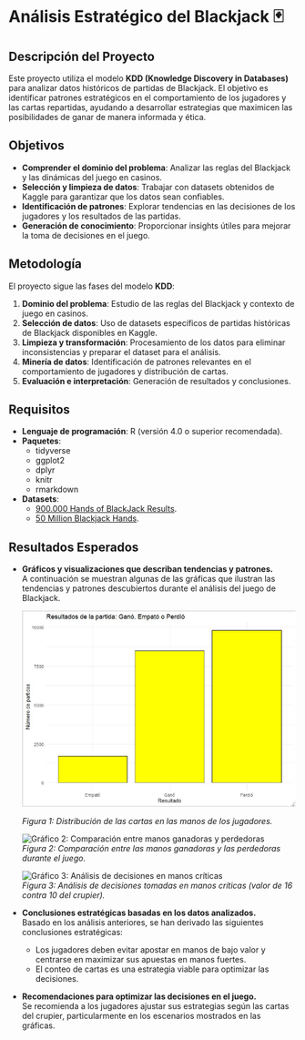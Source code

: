 # Análisis Estratégico del Blackjack 🃏

## Descripción del Proyecto  

Este proyecto utiliza el modelo **KDD (Knowledge Discovery in Databases)** para analizar datos históricos de partidas de Blackjack. El objetivo es identificar patrones estratégicos en el comportamiento de los jugadores y las cartas repartidas, ayudando a desarrollar estrategias que maximicen las posibilidades de ganar de manera informada y ética.

## Objetivos  
- **Comprender el dominio del problema**: Analizar las reglas del Blackjack y las dinámicas del juego en casinos.  
- **Selección y limpieza de datos**: Trabajar con datasets obtenidos de Kaggle para garantizar que los datos sean confiables.  
- **Identificación de patrones**: Explorar tendencias en las decisiones de los jugadores y los resultados de las partidas.  
- **Generación de conocimiento**: Proporcionar insights útiles para mejorar la toma de decisiones en el juego.  

## Metodología  
El proyecto sigue las fases del modelo **KDD**:  
1. **Dominio del problema**: Estudio de las reglas del Blackjack y contexto de juego en casinos.  
2. **Selección de datos**: Uso de datasets específicos de partidas históricas de Blackjack disponibles en Kaggle.  
3. **Limpieza y transformación**: Procesamiento de los datos para eliminar inconsistencias y preparar el dataset para el análisis.  
4. **Minería de datos**: Identificación de patrones relevantes en el comportamiento de jugadores y distribución de cartas.  
5. **Evaluación e interpretación**: Generación de resultados y conclusiones.

## Requisitos  
- **Lenguaje de programación**: R (versión 4.0 o superior recomendada).  
- **Paquetes**:  
  - tidyverse  
  - ggplot2  
  - dplyr  
  - knitr  
  - rmarkdown  
- **Datasets**:  
  - [900.000 Hands of BlackJack Results](https://www.kaggle.com/datasets/mojocolors/900000-hands-of-blackjack-results).
  - [50 Million Blackjack Hands](https://www.kaggle.com/datasets/dennisho/blackjack-hands).

## Resultados Esperados  

- **Gráficos y visualizaciones que describan tendencias y patrones.**  
  A continuación se muestran algunas de las gráficas que ilustran las tendencias y patrones descubiertos durante el análisis del juego de Blackjack.
  
  <img src="Capturas/Grafica1.jpg" alt="Gráfico 1: Distribución de cartas en las manos de los jugadores" width="600"/>
  
  *Figura 1: Distribución de las cartas en las manos de los jugadores.*

  ![Gráfico 2: Comparación entre manos ganadoras y perdedoras](ruta/a/tu/imagen2.png)  
  *Figura 2: Comparación entre las manos ganadoras y las perdedoras durante el juego.*

  ![Gráfico 3: Análisis de decisiones en manos críticas](ruta/a/tu/imagen3.png)  
  *Figura 3: Análisis de decisiones tomadas en manos críticas (valor de 16 contra 10 del crupier).*

- **Conclusiones estratégicas basadas en los datos analizados.**  
  Basado en los análisis anteriores, se han derivado las siguientes conclusiones estratégicas:  
  - Los jugadores deben evitar apostar en manos de bajo valor y centrarse en maximizar sus apuestas en manos fuertes.  
  - El conteo de cartas es una estrategia viable para optimizar las decisiones.

- **Recomendaciones para optimizar las decisiones en el juego.**  
  Se recomienda a los jugadores ajustar sus estrategias según las cartas del crupier, particularmente en los escenarios mostrados en las gráficas.
